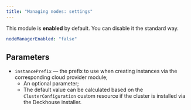 ```yaml
---
title: "Managing nodes: settings"
---
```


This module is **enabled** by default. You can disable it the standard way.

```yaml
nodeManagerEnabled: "false"
```

## Parameters

* `instancePrefix` — the prefix to use when creating instances via the corresponding cloud provider module;
  * An optional parameter;
  * The default value can be calculated based on the `ClusterConfiguration` custom resource if the cluster is installed via the Deckhouse installer.
